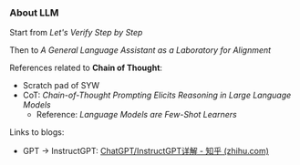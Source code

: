 ### About LLM

Start from *Let's Verify Step by Step*

Then to *A General Language Assistant as a Laboratory for Alignment*

References related to **Chain of Thought**:

- Scratch pad of SYW
- CoT: *Chain-of-Thought Prompting Elicits Reasoning in Large Language Models* 
  - Reference: *Language Models are Few-Shot Learners*




Links to blogs:

- GPT -> InstructGPT: [ChatGPT/InstructGPT详解 - 知乎 (zhihu.com)](https://zhuanlan.zhihu.com/p/590311003)
